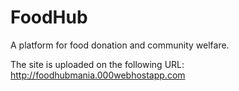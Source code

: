 # FoodHub
A platform for food donation and community welfare.



The site is uploaded on the following URL: http://foodhubmania.000webhostapp.com
